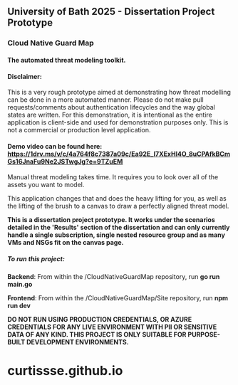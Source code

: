 ## University of Bath 2025 - Dissertation Project Prototype
### Cloud Native Guard Map
#### The automated threat modeling toolkit.

#### Disclaimer:

This is a very rough prototype aimed at demonstrating how threat modelling can be done in a more automated manner. Please do not make pull requests/comments about authentication lifecycles and the way global states are written. For this demonstration, it is intentional as the entire application is client-side and used for demonstration purposes only. This is not a commercial or production level application.

#### Demo video can be found here: https://1drv.ms/v/c/4a764f8c7387a09c/Ea92E_I7XExHl4O_8uCPAfkBCmGs16JnaFu9Ne2JSTwgJg?e=9TZuEM

Manual threat modeling takes time. It requires you to look over all of the assets you want to model.

This application changes that and does the heavy lifting for you, as well as the lifting of the brush to a canvas to draw a perfectly aligned threat model.

**This is a dissertation project prototype. It works under the scenarios detailed in the 'Results' section of the dissertation and can only currently handle a single subscription, single nested resource group and as many VMs and NSGs fit on the canvas page.**

##### To run this project:

**Backend**: From within the /CloudNativeGuardMap repository, run **go run main.go**

**Frontend**: From within the /CloudNativeGuardMap/Site repository, run **npm run dev**

**DO NOT RUN USING PRODUCTION CREDENTIALS, OR AZURE CREDENTIALS FOR ANY LIVE ENVIRONMENT WITH PII OR SENSITIVE DATA OF ANY KIND. THIS PROJECT IS ONLY SUITABLE FOR PURPOSE-BUILT DEVELOPMENT ENVIRONMENTS.**

# curtissse.github.io
